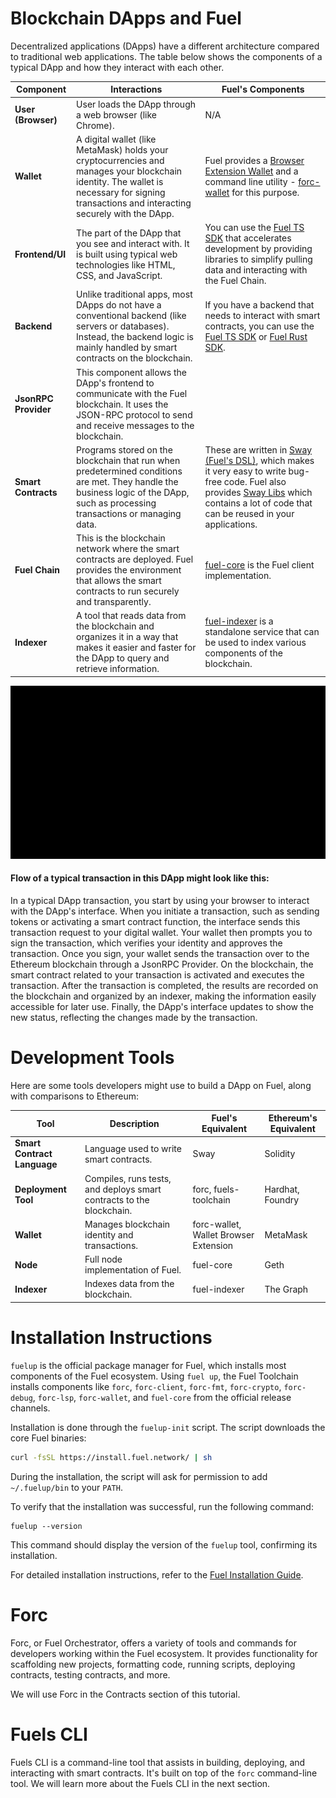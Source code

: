 # Blockchain DApps and Fuel

Decentralized applications (DApps) have a different architecture compared to traditional web applications. The table
below shows the components of a typical DApp and how they interact with each other.

| Component            | Interactions                                                                                                                                                                                | Fuel's Components                                                                                                                                                                                                                                                        |
|----------------------|---------------------------------------------------------------------------------------------------------------------------------------------------------------------------------------------|--------------------------------------------------------------------------------------------------------------------------------------------------------------------------------------------------------------------------------------------------------------------------|
| **User (Browser)**   | User loads the DApp through a web browser (like Chrome).                                                                                                                                    | N/A                                                                                                                                                                                                                                                                      |
| **Wallet**           | A digital wallet (like MetaMask) holds your cryptocurrencies and manages your blockchain identity. The wallet is necessary for signing transactions and interacting securely with the DApp. | Fuel provides a [Browser Extension Wallet](https://wallet.fuel.network/docs/install/) and a command line utility - [forc-wallet](https://github.com/FuelLabs/forc-wallet) for this purpose.                                                                              |
| **Frontend/UI**      | The part of the DApp that you see and interact with. It is built using typical web technologies like HTML, CSS, and JavaScript.                                                             | You can use the [Fuel TS SDK](https://github.com/FuelLabs/fuels-ts) that accelerates development by providing libraries to simplify pulling data and interacting with the Fuel Chain.                                                                                    |
| **Backend**          | Unlike traditional apps, most DApps do not have a conventional backend (like servers or databases). Instead, the backend logic is mainly handled by smart contracts on the blockchain.      | If you have a backend that needs to interact with smart contracts, you can use the [Fuel TS SDK](https://github.com/FuelLabs/fuels-ts) or [Fuel Rust SDK](https://github.com/FuelLabs/fuels-rust).                                                                       |
| **JsonRPC Provider** | This component allows the DApp's frontend to communicate with the Fuel blockchain. It uses the JSON-RPC protocol to send and receive messages to the blockchain.                            |                                                                                                                                                                                                                                                                          |
| **Smart Contracts**  | Programs stored on the blockchain that run when predetermined conditions are met. They handle the business logic of the DApp, such as processing transactions or managing data.             | These are written in [Sway (Fuel's DSL)](https://github.com/FuelLabs/sway), which makes it very easy to write bug-free code. Fuel also provides [Sway Libs](https://github.com/FuelLabs/sway-libs) which contains a lot of code that can be reused in your applications. |
| **Fuel Chain**       | This is the blockchain network where the smart contracts are deployed. Fuel provides the environment that allows the smart contracts to run securely and transparently.                     | [fuel-core](https://github.com/FuelLabs/fuel-core) is the Fuel client implementation.                                                                                                                                                                                    |
| **Indexer**          | A tool that reads data from the blockchain and organizes it in a way that makes it easier and faster for the DApp to query and retrieve information.                                        | [fuel-indexer](https://github.com/FuelLabs/fuel-indexer/) is a standalone service that can be used to index various components of the blockchain.                                                                                                                        |

![Fuel Dapp](https://raw.githubusercontent.com/RobinNagpal/fuel-token-track-docs/main/assets/images/Architecture.png)

#### Flow of a typical transaction in this DApp might look like this:

In a typical DApp transaction, you start by using your browser to interact with the DApp's interface. When you initiate
a transaction, such as sending tokens or activating a smart contract function, the interface sends this transaction
request to your digital wallet. Your wallet then prompts you to sign the transaction, which verifies your identity and
approves the transaction. Once you sign, your wallet sends the transaction over to the Ethereum blockchain through a
JsonRPC Provider. On the blockchain, the smart contract related to your transaction is activated and executes the
transaction. After the transaction is completed, the results are recorded on the blockchain and organized by an indexer,
making the information easily accessible for later use. Finally, the DApp's interface updates to show the new status,
reflecting the changes made by the transaction.

# Development Tools

Here are some tools developers might use to build a DApp on Fuel, along with comparisons to Ethereum:

| Tool                        | Description                                                          | Fuel's Equivalent                     | Ethereum's Equivalent |
|-----------------------------|----------------------------------------------------------------------|---------------------------------------|-----------------------|
| **Smart Contract Language** | Language used to write smart contracts.                              | Sway                                  | Solidity              |
| **Deployment Tool**         | Compiles, runs tests, and deploys smart contracts to the blockchain. | forc, fuels-toolchain                 | Hardhat, Foundry      |
| **Wallet**                  | Manages blockchain identity and transactions.                        | forc-wallet, Wallet Browser Extension | MetaMask              |
| **Node**                    | Full node implementation of Fuel.                                    | fuel-core                             | Geth                  |
| **Indexer**                 | Indexes data from the blockchain.                                    | fuel-indexer                          | The Graph             |

# Installation Instructions

`fuelup` is the official package manager for Fuel, which installs most components of the Fuel ecosystem. Using 
`fuel up`, the Fuel Toolchain installs components like `forc`, `forc-client`, `forc-fmt`, `forc-crypto`, `forc-debug`, 
`forc-lsp`, `forc-wallet`, and `fuel-core` from the official release channels.

Installation is done through the `fuelup-init` script. The script downloads the core Fuel binaries:

```sh
curl -fsSL https://install.fuel.network/ | sh
```

During the installation, the script will ask for permission to add `~/.fuelup/bin` to your `PATH`.

To verify that the installation was successful, run the following command:

```
fuelup --version
```

This command should display the version of the `fuelup` tool, confirming its installation.

For detailed installation instructions, refer to the [Fuel Installation Guide](https://install.fuel.network/master/).

# Forc

Forc, or Fuel Orchestrator, offers a variety of tools and commands for developers working within the Fuel ecosystem. 
It provides functionality for scaffolding new projects, formatting code, running scripts, deploying contracts, testing 
contracts, and more.

We will use Forc in the Contracts section of this tutorial.

# Fuels CLI
Fuels CLI is a command-line tool that assists in building, deploying, and interacting with smart contracts. It's 
built on top of the `forc` command-line tool. We will learn more about the Fuels CLI in the next section. 
